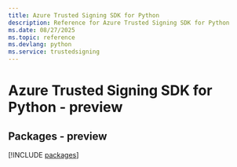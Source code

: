 ```yaml
---
title: Azure Trusted Signing SDK for Python
description: Reference for Azure Trusted Signing SDK for Python
ms.date: 08/27/2025
ms.topic: reference
ms.devlang: python
ms.service: trustedsigning
---
```

# Azure Trusted Signing SDK for Python - preview
## Packages - preview
[!INCLUDE [packages](trusted-signing-index.md)]